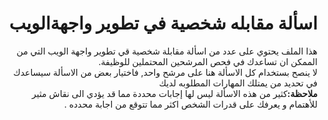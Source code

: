 <div dir="rtl">
<h1>اسألة مقابله شخصية في تطوير واجهةالويب</h1>
<p>هذا الملف يحتوي على عدد من اسألة مقابلة شخصية قي تطوير واجهة الويب التي من الممكن ان تساعدك في فحص المرشحين المحتملين للوظيفة.
<br>
لا ينصح بستخدام كل الاسألة هنا على مرشح واحد,
فاختيار بعض من الاسألة سيساعدك في تحديد من يمتلك المهارات المطلوبه لديك
<br>
 <strong>ملاحظة:</strong>كثير من هذه الاسألة ليس لها إجابات محددة مما قد يؤدي الى نقاش مثير للأهتمام و يعرفك على قدرات الشخص اكثر مما تتوقع من اجابة محدده .
</p>
</div> 
